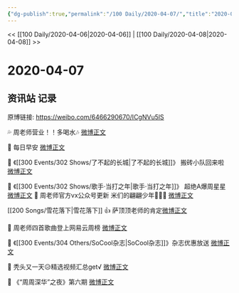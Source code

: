 ```yaml
---
{"dg-publish":true,"permalink":"/100 Daily/2020-04-07/","title":"2020-04-07","created":"2023-04-03T16:34:50.841+08:00","updated":"2023-04-03T16:36:31.257+08:00"}
---
```



<< [[100 Daily/2020-04-06\|2020-04-06]] | [[100 Daily/2020-04-08\|2020-04-08]] >>

# 2020-04-07

## 资讯站 记录

原博链接: https://weibo.com/6466290670/ICgNVu5lS

💦 周老师营业！！多喝水🎶
[微博正文](https://m.weibo.cn/6466290670/4491081556780921)

🌅 每日早安
[微博正文](https://m.weibo.cn/6466290670/4490994826923191)

🌌 《[[300 Events/302 Shows/了不起的长城\|了不起的长城]]》
搬砖小队回来啦 [微博正文](https://m.weibo.cn/6466290670/4491053283793130)

🎼 《[[300 Events/302 Shows/歌手·当打之年\|歌手·当打之年]]》
超绝A爆周星星 [微博正文](https://m.weibo.cn/6466290670/4491036015235460)
🕺 周老师官方vx公众号更新
米们的翩翩少年🐛🐛🐛
[微博正文](https://m.weibo.cn/6466290670/4491063517334031)

[[200 Songs/雪花落下\|雪花落下]]
👍 萨顶顶老师的肯定[微博正文](https://m.weibo.cn/6466290670/4491046316437248)

🎉 周老师四首歌曲登上网易云周榜
[微博正文](https://m.weibo.cn/6466290670/4491050980284631)

🎁 《[[300 Events/304 Others/SoCool杂志\|SoCool杂志]]》杂志优惠放送
[微博正文](https://m.weibo.cn/6466290670/4491076805189356)

🤳 秃头又一天😥精选视频汇总get√
[微博正文](https://m.weibo.cn/6466290670/4491160074830633)

🎼 《“周周深华”之夜》第六期
[微博正文](https://m.weibo.cn/6466290670/4491207697033599)
